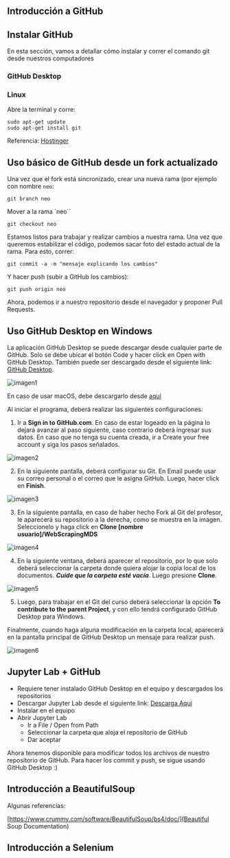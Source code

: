 ## Introducción a GitHub

## Instalar GitHub

En esta sección, vamos a detallar cómo instalar y correr el comando git desde nuestros computadores

### GitHub Desktop

### Linux

Abre la terminal y corre:

```
sudo apt-get update
sudo apt-get install git
```

Referencia: [Hostinger](https://www.hostinger.es/tutoriales/instalar-git-en-distintos-sistemas-operativos)


## Uso básico de GitHub desde un fork actualizado

Una vez que el fork está sincronizado, crear una nueva rama (por ejemplo con nombre `neo`:

```
git branch neo
```
Mover a la rama `neo``

```
git checkout neo
```

Estamos listos para trabajar y realizar cambios a nuestra rama. Una vez que queremos estabilizar el código, podemos sacar foto del estado actual de la rama. Para esto, correr:

```
git commit -a -m "mensaje explicando los cambios"
```
Y hacer push (subir a GitHub los cambios):

```
git push origin neo
```

Ahora, podemos ir a nuestro repositorio desde el navegador y proponer Pull Requests.

## Uso GitHub Desktop en Windows

La aplicación GitHub Desktop se puede descargar desde cualquier parte de GitHub. Solo se debe ubicar el botón Code y hacer click en Open with GitHub Desktop. También puede ser descargado desde el siguiente link: [GitHub Desktop](https://desktop.github.com/).

![imagen1](https://github.com/gavalenz/proyectos/blob/main/docs/imagenes/imagen1.png?raw=true)

En caso de usar macOS, debe descargarlo desde [aquí](https://central.github.com/deployments/desktop/desktop/latest/darwin/)

Al iniciar el programa, deberá realizar las siguientes configuraciones:

1. Ir a **Sign in to GitHub.com**. En caso de estar logeado en la página lo dejará avanzar al paso siguiente, caso contrario deberá ingresar sus datos. En caso que no tenga su cuenta creada, ir a Create your free account y siga los pasos señalados.

![imagen2](https://github.com/gavalenz/proyectos/blob/main/docs/imagenes/imagen2.png?raw=true)

2. En la siguiente pantalla, deberá configurar su Git. En Email puede usar su correo personal o el correo que le asigna GitHub. Luego, hacer click en **Finish**.

![imagen3](https://github.com/gavalenz/proyectos/blob/main/docs/imagenes/imagen3.png?raw=true)

3. En la siguiente pantalla, en caso de haber hecho Fork al Git del profesor, le aparecerá su repositorio a la derecha, como se muestra en la imagen. Seleccionelo y haga click en **Clone [nombre usuario]/WebScrapingMDS**

![imagen4](https://github.com/gavalenz/proyectos/blob/main/docs/imagenes/imagen4.png?raw=true)

4. En la siguiente ventana, deberá aparecer el repositorio, por lo que solo deberá seleccionar la carpeta donde quiera alojar la copia local de los documentos. ***Cuide que la carpeta esté vacía***. Luego presione **Clone**.

![imagen5](https://github.com/gavalenz/proyectos/blob/main/docs/imagenes/imagen5.png?raw=true)

5. Luego, para trabajar en el Git del curso deberá seleccionar la opción **To contribute to the parent Project**, y con ello tendrá configurado GitHub Desktop para Windows.


Finalmente, cuando haga alguna modificación en la carpeta local, aparecerá en la pantalla principal de GitHub Desktop un mensaje para realizar push.

![imagen6](https://github.com/gavalenz/proyectos/blob/main/docs/imagenes/imagen6.png?raw=true)

## Jupyter Lab + GitHub

- Requiere tener instalado GitHub Desktop en el equipo y descargados los repositorios
- Descargar Jupyter Lab desde el siguiente link:  [Descarga Aquí](https://jupyter.org/)
- Instalar en el equipo
- Abrir Jupyter Lab
    - Ir a File / Open from Path
    - Seleccionar la carpeta que aloja el repositorio de GitHub
    - Dar aceptar


Ahora tenemos disponible para modificar todos los archivos de nuestro repositorio de GitHub. Para hacer los commit y push, se sigue usando GitHub Desktop :)

## Introducción a BeautifulSoup

Algunas referencias:

[https://www.crummy.com/software/BeautifulSoup/bs4/doc/](Beautiful Soup Documentation)


## Introducción a Selenium
